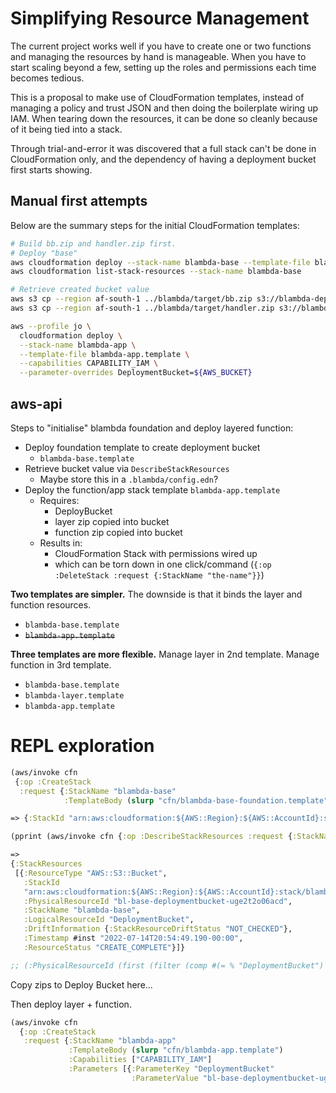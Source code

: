 # Simplifying Resource Management

The current project works well if you have to create one or two functions and
managing the resources by hand is manageable. When you have to start scaling
beyond a few, setting up the roles and permissions each time becomes tedious.

This is a proposal to make use of CloudFormation templates, instead of managing
a policy and trust JSON and then doing the boilerplate wiring up IAM. When
tearing down the resources, it can be done so cleanly because of it being tied
into a stack.

Through trial-and-error it was discovered that a full stack can't be done in
CloudFormation only, and the dependency of having a deployment bucket first
starts showing.

## Manual first attempts

Below are the summary steps for the initial CloudFormation templates:

``` bash
# Build bb.zip and handler.zip first.
# Deploy "base"
aws cloudformation deploy --stack-name blambda-base --template-file blambda-base.template
aws cloudformation list-stack-resources --stack-name blambda-base

# Retrieve created bucket value
aws s3 cp --region af-south-1 ../blambda/target/bb.zip s3://blambda-deploymentbucket-1cjdcff3hfh94
aws s3 cp --region af-south-1 ../blambda/target/handler.zip s3://blambda-deploymentbucket-1cjdcff3hfh94

aws --profile jo \
  cloudformation deploy \
  --stack-name blambda-app \
  --template-file blambda-app.template \
  --capabilities CAPABILITY_IAM \
  --parameter-overrides DeploymentBucket=${AWS_BUCKET}
```

## aws-api

Steps to "initialise" blambda foundation and deploy layered function:

- Deploy foundation template to create deployment bucket
    - `blambda-base.template`
- Retrieve bucket value via `DescribeStackResources`
    - Maybe store this in a `.blambda/config.edn`?
- Deploy the function/app stack template `blambda-app.template`
    - Requires:
        - DeployBucket
        - layer zip copied into bucket
        - function zip copied into bucket
    - Results in:
        - CloudFormation Stack with permissions wired up
        - which can be torn down in one click/command (`{:op :DeleteStack :request {:StackName "the-name"}}`)

**Two templates are simpler.**
The downside is that it binds the layer and function resources.

- `blambda-base.template`
- ~~`blambda-app.template`~~

**Three templates are more flexible.**
Manage layer in 2nd template.
Manage function in 3rd template.

- `blambda-base.template`
- `blambda-layer.template`
- `blambda-app.template`

# REPL exploration

```clojure
(aws/invoke cfn
 {:op :CreateStack
  :request {:StackName "blambda-base"
            :TemplateBody (slurp "cfn/blambda-base-foundation.template")}})

=> {:StackId "arn:aws:cloudformation:${AWS::Region}:${AWS::AccountId}:stack/blambda-base/24c915d0-03b7-11ed-a4ae-0a4d90c5e978"}
```

```clojure
(pprint (aws/invoke cfn {:op :DescribeStackResources :request {:StackName "blambda-base"}}))

=> 
{:StackResources
 [{:ResourceType "AWS::S3::Bucket",
   :StackId
   "arn:aws:cloudformation:${AWS::Region}:${AWS::AccountId}:stack/blambda-base/24c915d0-03b7-11ed-a4ae-0a4d90c5e978",
   :PhysicalResourceId "bl-base-deploymentbucket-uge2t2o06acd",
   :StackName "blambda-base",
   :LogicalResourceId "DeploymentBucket",
   :DriftInformation {:StackResourceDriftStatus "NOT_CHECKED"},
   :Timestamp #inst "2022-07-14T20:54:49.190-00:00",
   :ResourceStatus "CREATE_COMPLETE"}]}

;; (:PhysicalResourceId (first (filter (comp #(= % "DeploymentBucket") :LogicalResourceId) (:StackResources describe-stack-resources))))
```

Copy zips to Deploy Bucket here...

Then deploy layer + function.

```clojure
(aws/invoke cfn
  {:op :CreateStack
   :request {:StackName "blambda-app"
             :TemplateBody (slurp "cfn/blambda-app.template")
             :Capabilities ["CAPABILITY_IAM"]
             :Parameters [{:ParameterKey "DeploymentBucket"
                           :ParameterValue "bl-base-deploymentbucket-uge2t2o06acd"}]}})

```
